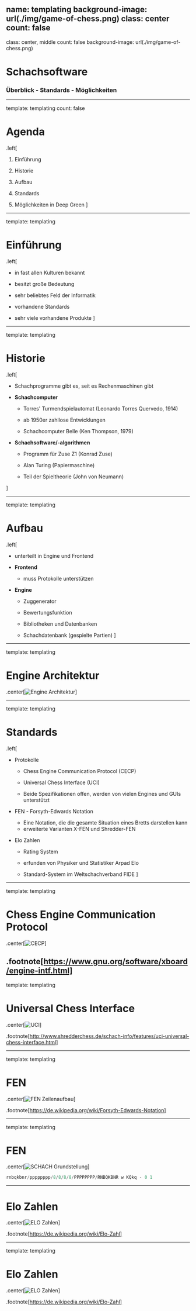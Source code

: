 name: templating
background-image: url(./img/game-of-chess.png)
class: center
count: false
---
class: center, middle
count: false
background-image: url(./img/game-of-chess.png)

# Schachsoftware
### Überblick - Standards - Möglichkeiten

---
template: templating
count: false

# Agenda

.left[
1. Einführung

2. Historie

3. Aufbau

4. Standards

5. Möglichkeiten in Deep Green
]
---
template: templating

# Einführung

.left[
- in fast allen Kulturen bekannt

- besitzt große Bedeutung

- sehr beliebtes Feld der Informatik

- vorhandene Standards

- sehr viele vorhandene Produkte
]

---
template: templating

# Historie

.left[
- Schachprogramme gibt es, seit es Rechenmaschinen gibt

- __Schachcomputer__
    - Torres' Turmendspielautomat (Leonardo Torres Quervedo, 1914)

    - ab 1950er zahllose Entwicklungen

    - Schachcomputer Belle (Ken Thompson, 1979)

- __Schachsoftware/-algorithmen__
    - Programm für Zuse Z1 (Konrad Zuse)
    
    - Alan Turing (Papiermaschine)

    - Teil der Spieltheorie (John von Neumann)

]

---
template: templating

# Aufbau

.left[
- unterteilt in Engine und Frontend

- __Frontend__
    -  muss Protokolle unterstützen

- __Engine__
    - Zuggenerator
        
    - Bewertungsfunktion

    - Bibliotheken und Datenbanken

    - Schachdatenbank (gespielte Partien)
]

---
template: templating

# Engine Architektur

.center[![Engine Architektur](./img/engine_architecture.jpg)]

---
template: templating

# Standards

.left[
- Protokolle
    - Chess Engine Communication Protocol (CECP)

    - Universal Chess Interface (UCI)

    - Beide Spezifikationen offen, werden von vielen Engines und GUIs unterstützt

- FEN - Forsyth-Edwards Notation
    - Eine Notation, die die gesamte Situation eines Bretts darstellen kann
    - erweiterte Varianten X-FEN und Shredder-FEN

- Elo Zahlen
    - Rating System
 
    - erfunden von Physiker und Statistiker Arpad Elo

    - Standard-System im Weltschachverband FIDE
]

---
template: templating

# Chess Engine Communication Protocol

.center[![CECP](./img/cecp_example.jpg)]

.footnote[https://www.gnu.org/software/xboard/engine-intf.html]
---
template: templating

# Universal Chess Interface

.center[![UCI](./img/uci_example.png)]

.footnote[http://www.shredderchess.de/schach-info/features/uci-universal-chess-interface.html]

---
template: templating

# FEN

.center[![FEN Zeilenaufbau](./img/fenhelp2.gif)]

.footnote[https://de.wikipedia.org/wiki/Forsyth-Edwards-Notation]

---
template: templating

# FEN

.center[![SCHACH Grundstellung](./img/chess_board.jpg)]

```c
rnbqkbnr/pppppppp/8/8/8/8/PPPPPPPP/RNBQKBNR w KQkq - 0 1
```
---
# Elo Zahlen

.center[![ELO Zahlen](./img/elo_rating.png)]

.footnote[https://de.wikipedia.org/wiki/Elo-Zahl]

---

template: templating

# Elo Zahlen

.center[![ELO Zahlen](./img/elo_example2.png)]

.footnote[https://de.wikipedia.org/wiki/Elo-Zahl]

